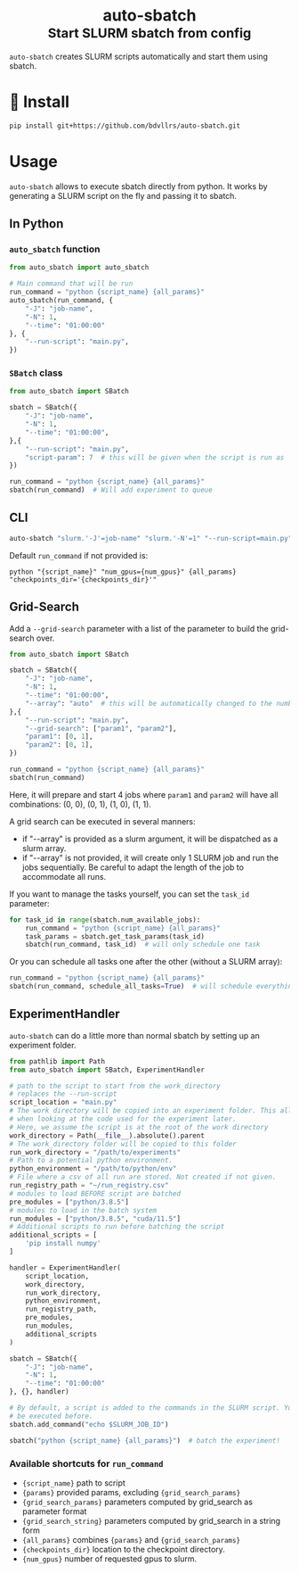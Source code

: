 <div align="center">
    <h1>auto-sbatch<br><small>Start SLURM sbatch from config</small></h1>
</div>

`auto-sbatch` creates SLURM scripts automatically and start them using sbatch.

# 🚀 Install

```bash
pip install git+https://github.com/bdvllrs/auto-sbatch.git
```

# Usage

`auto-sbatch` allows to execute sbatch directly from python.
It works by generating a SLURM script on the fly and passing it to sbatch.

## In Python

### `auto_sbatch` function

```python
from auto_sbatch import auto_sbatch

# Main command that will be run
run_command = "python {script_name} {all_params}"
auto_sbatch(run_command, {
    "-J": "job-name",
    "-N": 1,
    "--time": "01:00:00"
}, {
    "--run-script": "main.py",
})
```

### `SBatch` class

```python
from auto_sbatch import SBatch

sbatch = SBatch({
    "-J": "job-name",
    "-N": 1,
    "--time": "01:00:00",
},{
    "--run-script": "main.py",
    "script-param": 7  # this will be given when the script is run as `python main.py "script-param=7"`
})

run_command = "python {script_name} {all_params}"
sbatch(run_command)  # Will add experiment to queue
```

## CLI

```bash
auto-sbatch "slurm.'-J'=job-name" "slurm.'-N'=1" "--run-script=main.py" "run_command='python {script_name} {all_params}'"
```

Default `run_command` if not provided is:
```
python "{script_name}" "num_gpus={num_gpus}" {all_params} "checkpoints_dir='{checkpoints_dir}'"
```

## Grid-Search
Add a `--grid-search` parameter with a list of the parameter to build the grid-search over.
```python
from auto_sbatch import SBatch

sbatch = SBatch({
    "-J": "job-name",
    "-N": 1,
    "--time": "01:00:00",
    "--array": "auto"  # this will be automatically changed to the number of generated jobs.
},{
    "--run-script": "main.py",
    "--grid-search": ["param1", "param2"],
    "param1": [0, 1],
    "param2": [0, 1],
})

run_command = "python {script_name} {all_params}"
sbatch(run_command)
```

Here, it will prepare and start 4 jobs where `param1` and `param2` will have all combinations: (0, 0), (0, 1), (1, 0), (1, 1).

A grid search can be executed in several manners:
- if "--array" is provided as a slurm argument, it will be dispatched as a slurm array.
- if "--array" is not provided, it will create only 1 SLURM job and run the jobs sequentially. Be careful to adapt the
length of the job to accommodate all runs. 

If you want to manage the tasks yourself, you can set the `task_id` parameter:

```python
for task_id in range(sbatch.num_available_jobs):
    run_command = "python {script_name} {all_params}"
    task_params = sbatch.get_task_params(task_id)
    sbatch(run_command, task_id)  # will only schedule one task
```

Or you can schedule all tasks one after the other (without a SLURM array):

```python
run_command = "python {script_name} {all_params}"
sbatch(run_command, schedule_all_tasks=True)  # will schedule everything
```

## ExperimentHandler

`auto-sbatch` can do a little more than normal sbatch by setting up an experiment folder.

```python
from pathlib import Path
from auto_sbatch import SBatch, ExperimentHandler

# path to the script to start from the work_directory
# replaces the --run-script
script_location = "main.py"
# The work directory will be copied into an experiment folder. This allows reproducibility
# when looking at the code used for the experiment later.
# Here, we assume the script is at the root of the work directory
work_directory = Path(__file__).absolute().parent
# The work_directory folder will be copied to this folder
run_work_directory = "/path/to/experiments"
# Path to a potential python environment.
python_environment = "/path/to/python/env"
# File where a csv of all run are stored. Not created if not given.
run_registry_path = "~/run_registry.csv"
# modules to load BEFORE script are batched
pre_modules = ["python/3.8.5"]
# modules to load in the batch system
run_modules = ["python/3.8.5", "cuda/11.5"]
# Additional scripts to run before batching the script
additional_scripts = [
    'pip install numpy'
]

handler = ExperimentHandler(
    script_location,
    work_directory,
    run_work_directory,
    python_environment,
    run_registry_path,
    pre_modules,
    run_modules,
    additional_scripts
)

sbatch = SBatch({
    "-J": "job-name",
    "-N": 1,
    "--time": "01:00:00"
}, {}, handler)

# By default, a script is added to the commands in the SLURM script. You can add other commands that will
# be executed before.
sbatch.add_command("echo $SLURM_JOB_ID")

sbatch("python {script_name} {all_params}")  # batch the experiment!
```

### Available shortcuts for `run_command`
- `{script_name}` path to script
- `{params}` provided params, excluding `{grid_search_params}`
- `{grid_search_params}` parameters computed by grid_search as parameter format
- `{grid_search_string}` parameters computed by grid_search in a string form
- `{all_params}` combines `{params}` and `{grid_search_params}`
- `{checkpoints_dir}` location to the checkpoint directory.
- `{num_gpus}` number of requested gpus to slurm.

